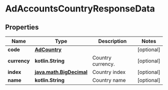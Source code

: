 
# AdAccountsCountryResponseData

## Properties
Name | Type | Description | Notes
------------ | ------------- | ------------- | -------------
**code** | [**AdCountry**](AdCountry.md) |  |  [optional]
**currency** | **kotlin.String** | Country currency. |  [optional]
**index** | [**java.math.BigDecimal**](java.math.BigDecimal.md) | Country index |  [optional]
**name** | **kotlin.String** | Country name |  [optional]



